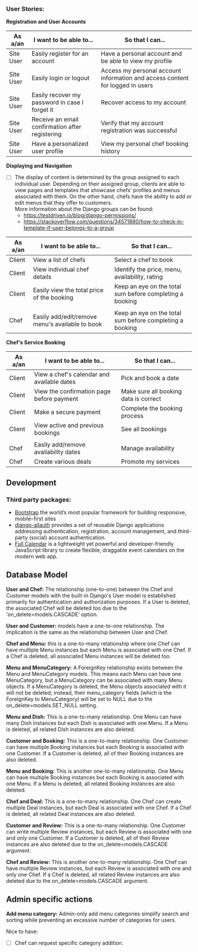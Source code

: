 ### User Stories:

**Registration and User Accounts**

| As a/an   | I want to be able to...                         | So that I can...                                                              |
| --------- | ----------------------------------------------- | ----------------------------------------------------------------------------- |
| Site User | Easily register for an account                  | Have a personal account and be able to view my profile                        |
| Site User | Easily login or logout                          | Access my personal account information and access content for logged in users |
| Site User | Easily recover my password in case I forget it  | Recover access to my account                                                  |
| Site User | Receive an email confirmation after registering | Verify that my account registration was successful                            |
| Site User | Have a personalized user profile                | View my personal chef booking history                                         |

**Displaying and Navigation**

- [ ] The display of content is determined by the group assigned to each individual user. Depending on their assigned group, clients are able to view pages and templates that showcase chefs' profiles and menus associated with them. On the other hand, chefs have the ability to add or edit menus that they offer to customers.</br>
      More information about the Django groups can be found: </br>
  - https://testdriven.io/blog/django-permissions/ </br>
  - https://stackoverflow.com/questions/34571880/how-to-check-in-template-if-user-belongs-to-a-group </br>

| As a/an | I want to be able to...                         | So that I can...                                         |
| ------- | ----------------------------------------------- | -------------------------------------------------------- |
| Client  | View a list of chefs                            | Select a chef to book                                    |
| Client  | View individual chef details                    | Identify the price, menu, availability, rating           |
| Client  | Easily view the total price of the booking      | Keep an eye on the total sum before completing a booking |
|         |                                                 |                                                          |
| Chef    | Easily add/edit/remove menu's available to book | Keep an eye on the total sum before completing a booking |

**Chef's Service Booking**

| As a/an | I want to be able to...                    | So that I can...                      |
| ------- | ------------------------------------------ | ------------------------------------- |
| Client  | View a chef's calendar and available dates | Pick and book a date                  |
| Client  | View the confirmation page before payment  | Make sure all booking data is correct |
| Client  | Make a secure payment                      | Complete the booking process          |
| Client  | View active and previous bookings          | See all bookings                      |
|         |                                            |                                       |
| Chef    | Easily add/remove availability dates       | Manage availability                   |
| Chef    | Create various deals                       | Promote my services                   |

## Development

### Third party packages:

- [Bootstrap](https://getbootstrap.com/) the world’s most popular framework for building responsive, mobile-first sites
- [django-allauth](https://django-allauth.readthedocs.io/en/latest/) provides a set of reusable Django applications addressing authentication, registration, account management, and third-party (social) account authentication.
- [Full Calendar](https://fullcalendar.io/) is a lightweight yet powerful and developer-friendly JavaScript library to create flexible, draggable event calendars on the modern web app.

## Database Model

**User and Chef:** The relationship (one-to-one) between the Chef and Customer models with the built-in Django's User model is established primarily for authentication and authorization purposes. If a User is deleted, the associated Chef will be deleted too due to the 'on_delete=models.CASCADE' option.

**User and Customer:** models have a one-to-one relationship. The implication is the same as the relationship between User and Chef.

**Chef and Menu:** this is a one-to-many relationship where one Chef can have multiple Menu instances but each Menu is associated with one Chef. If a Chef is deleted, all associated Menu instances will be deleted too.

**Menu and MenuCategory:** A ForeignKey relationship exists between the Menu and MenuCategory models. This means each Menu can have one MenuCategory, but a MenuCategory can be associated with many Menu objects. If a MenuCategory is deleted, the Menu objects associated with it will not be deleted; instead, their menu_category fields (which is the ForeignKey to MenuCategory) will be set to NULL due to the on_delete=models.SET_NULL setting.

**Menu and Dish:** This is a one-to-many relationship. One Menu can have many Dish instances but each Dish is associated with one Menu. If a Menu is deleted, all related Dish instances are also deleted.

**Customer and Booking:** This is a one-to-many relationship. One Customer can have multiple Booking instances but each Booking is associated with one Customer. If a Customer is deleted, all of their Booking instances are also deleted.

**Menu and Booking:** This is another one-to-many relationship. One Menu can have multiple Booking instances but each Booking is associated with one Menu. If a Menu is deleted, all related Booking instances are also deleted.

**Chef and Deal:** This is a one-to-many relationship. One Chef can create multiple Deal instances, but each Deal is associated with one Chef. If a Chef is deleted, all related Deal instances are also deleted.

**Customer and Review:** This is a one-to-many relationship. One Customer can write multiple Review instances, but each Review is associated with one and only one Customer. If a Customer is deleted, all of their Review instances are also deleted due to the on_delete=models.CASCADE argument.

**Chef and Review:** This is another one-to-many relationship. One Chef can have multiple Review instances, but each Review is associated with one and only one Chef. If a Chef is deleted, all related Review instances are also deleted due to the on_delete=models.CASCADE argument.

## Admin specific actions

**Add menu category:**
Admin-only add menu categories simplify search and sorting while preventing an excessive number of categories for users.

Nice to have:

- [ ] Chef can request specific category addition.
